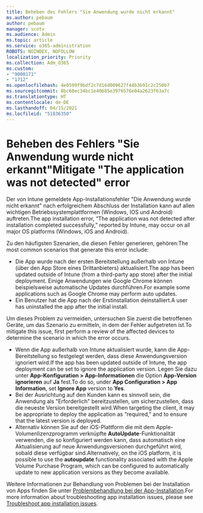 ```yaml
---
title: Beheben des Fehlers "Sie Anwendung wurde nicht erkannt"
ms.author: pebaum
author: pebaum
manager: scotv
ms.audience: Admin
ms.topic: article
ms.service: o365-administration
ROBOTS: NOINDEX, NOFOLLOW
localization_priority: Priority
ms.collection: Adm_O365
ms.custom:
- "9000171"
- "1712"
ms.openlocfilehash: 4e0599f9bdf2c7d16d009627f44b3691c2c250b7
ms.sourcegitcommit: 8bc60ec34bc1e40685e3976576e04a2623f63a7c
ms.translationtype: HT
ms.contentlocale: de-DE
ms.lasthandoff: 04/15/2021
ms.locfileid: "51836350"
---
```

# <a name="mitigate-the-application-was-not-detected-error"></a><span data-ttu-id="52341-102">Beheben des Fehlers "Sie Anwendung wurde nicht erkannt"</span><span class="sxs-lookup"><span data-stu-id="52341-102">Mitigate "The application was not detected" error</span></span>

<span data-ttu-id="52341-103">Der von Intune gemeldete App-Installationsfehler "Die Anwendung wurde nicht erkannt" nach erfolgreichem Abschluss der Installation kann auf allen wichtigen Betriebssystemplattformen (Windows, IOS und Android) auftreten.</span><span class="sxs-lookup"><span data-stu-id="52341-103">The app installation error, “The application was not detected after installation completed successfully,” reported by Intune, may occur on all major OS platforms (Windows, iOS and Android).</span></span>

<span data-ttu-id="52341-104">Zu den häufigsten Szenarien, die diesen Fehler generieren, gehören:</span><span class="sxs-lookup"><span data-stu-id="52341-104">The most common scenarios that generate this error include:</span></span>

- <span data-ttu-id="52341-105">Die App wurde nach der ersten Bereitstellung außerhalb von Intune (über den App Store eines Drittanbieters) aktualisiert.</span><span class="sxs-lookup"><span data-stu-id="52341-105">The app has been updated outside of Intune (from a third-party app store) after the initial deployment.</span></span> <span data-ttu-id="52341-106">Einige Anwendungen wie Google Chrome können beispielsweise automatische Updates durchführen.</span><span class="sxs-lookup"><span data-stu-id="52341-106">For example some applications such as Google Chrome may perform auto updates.</span></span>
- <span data-ttu-id="52341-107">Ein Benutzer hat die App nach der Erstinstallation deinstalliert.</span><span class="sxs-lookup"><span data-stu-id="52341-107">A user has uninstalled the app after the initial install.</span></span>

<span data-ttu-id="52341-108">Um dieses Problem zu vermeiden, untersuchen Sie zuerst die betroffenen Geräte, um das Szenario zu ermitteln, in dem der Fehler aufgetreten ist.</span><span class="sxs-lookup"><span data-stu-id="52341-108">To mitigate this issue, first perform a review of the affected devices to determine the scenario in which the error occurs.</span></span>

- <span data-ttu-id="52341-109">Wenn die App außerhalb von Intune aktualisiert wurde, kann die App-Bereitstellung so festgelegt werden, dass diese Anwendungsversion ignoriert wird.</span><span class="sxs-lookup"><span data-stu-id="52341-109">If the app has been updated outside of Intune, the app deployment can be set to ignore the application version.</span></span> <span data-ttu-id="52341-110">Legen Sie dazu unter **App-Konfiguration > App-Informationen** die Option **App-Version ignorieren** auf **Ja** fest.</span><span class="sxs-lookup"><span data-stu-id="52341-110">To do so, under **App Configuration > App Information**, set **Ignore App** version to **Yes**.</span></span>
- <span data-ttu-id="52341-111">Bei der Ausrichtung auf den Kunden kann es sinnvoll sein, die Anwendung als "Erforderlich" bereitzustellen, um sicherzustellen, dass die neueste Version bereitgestellt wird.</span><span class="sxs-lookup"><span data-stu-id="52341-111">When targeting the client, it may be appropriate to deploy the application as “required,” and to ensure that the latest version is deployed.</span></span>
- <span data-ttu-id="52341-112">Alternativ können Sie auf der iOS-Plattform die mit dem Apple-Volumenlizenzprogramm verknüpfte **AutoUpdate**-Funktionalität verwenden, die so konfiguriert werden kann, dass automatisch eine Aktualisierung auf neue Anwendungsversionen durchgeführt wird, sobald diese verfügbar sind.</span><span class="sxs-lookup"><span data-stu-id="52341-112">Alternatively, on the iOS platform, it is possible to use the **autoupdate** functionality associated with the Apple Volume Purchase Program, which can be configured to automatically update to new application versions as they become available.</span></span>

<span data-ttu-id="52341-113">Weitere Informationen zur Behandlung von Problemen bei der Installation von Apps finden Sie unter [Problembehandlung bei der App-Installation](https://docs.microsoft.com/intune/troubleshoot-app-install).</span><span class="sxs-lookup"><span data-stu-id="52341-113">For more information about troubleshooting app installation issues, please see [Troubleshoot app installation issues](https://docs.microsoft.com/intune/troubleshoot-app-install).</span></span>
